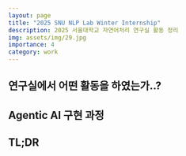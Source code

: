 ```yaml
---
layout: page
title: "2025 SNU NLP Lab Winter Internship"
description: 2025 서울대학교 자연어처리 연구실 활동 정리
img: assets/img/29.jpg
importance: 4
category: work
---
```


## 연구실에서 어떤 활동을 하였는가..?


## Agentic AI 구현 과정

## TL;DR